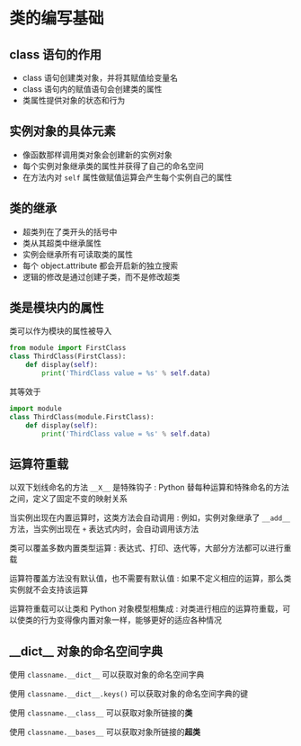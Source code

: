 # 类的编写基础

## class 语句的作用

* class 语句创建类对象，并将其赋值给变量名
* class 语句内的赋值语句会创建类的属性
* 类属性提供对象的状态和行为

## 实例对象的具体元素

* 像函数那样调用类对象会创建新的实例对象
* 每个实例对象继承类的属性并获得了自己的命名空间
* 在方法内对 `self` 属性做赋值运算会产生每个实例自己的属性

## 类的继承

* 超类列在了类开头的括号中
* 类从其超类中继承属性
* 实例会继承所有可读取类的属性
* 每个 object.attribute 都会开启新的独立搜索
* 逻辑的修改是通过创建子类，而不是修改超类

## 类是模块内的属性

类可以作为模块的属性被导入

```Python
from module import FirstClass
class ThirdClass(FirstClass):
    def display(self):
        print('ThirdClass value = %s' % self.data)
```

其等效于

```Python
import module
class ThirdClass(module.FirstClass):
    def display(self):
        print('ThirdClass value = %s' % self.data)
```

## 运算符重载

以双下划线命名的方法 `__X__` 是特殊钩子
: Python 替每种运算和特殊命名的方法之间，定义了固定不变的映射关系

当实例出现在内置运算时，这类方法会自动调用
: 例如，实例对象继承了 `__add__` 方法，当实例出现在 `+` 表达式内时，会自动调用该方法

类可以覆盖多数内置类型运算
: 表达式、打印、迭代等，大部分方法都可以进行重载

运算符覆盖方法没有默认值，也不需要有默认值
: 如果不定义相应的运算，那么类实例就不会支持该运算

运算符重载可以让类和 Python 对象模型相集成
: 对类进行相应的运算符重载，可以使类的行为变得像内置对象一样，能够更好的适应各种情况

## \_\_dict__ 对象的命名空间字典

使用 `classname.__dict__` 可以获取对象的命名空间字典

使用 `classname.__dict__.keys()` 可以获取对象的命名空间字典的键

使用 `classname.__class__` 可以获取对象所链接的**类**

使用 `classname.__bases__` 可以获取对象所链接的**超类**
